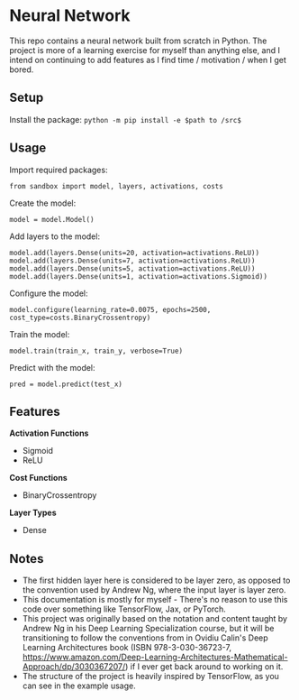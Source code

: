 # Neural Network
This repo contains a neural network built from scratch in Python. The project is more of a learning exercise for myself than anything else, and I intend on continuing to add features as I find time / motivation / when I get bored. 

## Setup
Install the package: `python -m pip install -e $path to /src$`

## Usage

Import required packages:
```{python}
from sandbox import model, layers, activations, costs
```

Create the model:
```{python}
model = model.Model()
```

Add layers to the model:
```{python}
model.add(layers.Dense(units=20, activation=activations.ReLU))
model.add(layers.Dense(units=7, activation=activations.ReLU))
model.add(layers.Dense(units=5, activation=activations.ReLU))
model.add(layers.Dense(units=1, activation=activations.Sigmoid))
```

Configure the model:
```{python}
model.configure(learning_rate=0.0075, epochs=2500, cost_type=costs.BinaryCrossentropy)
```

Train the model:
```{python}
model.train(train_x, train_y, verbose=True)
```

Predict with the model:
```{python}
pred = model.predict(test_x)
```

## Features

**Activation Functions**
- Sigmoid
- ReLU

**Cost Functions**
- BinaryCrossentropy

**Layer Types**
- Dense

## Notes

- The first hidden layer here is considered to be layer zero, as opposed to the convention used by Andrew Ng, where the input layer is layer zero.
- This documentation is mostly for myself - There's no reason to use this code over something like TensorFlow, Jax, or PyTorch.
- This project was originally based on the notation and content taught by Andrew Ng in his Deep Learning Specialization course, but it will be transitioning to follow the conventions from in Ovidiu Calin's Deep Learning Architectures book (ISBN 978-3-030-36723-7, https://www.amazon.com/Deep-Learning-Architectures-Mathematical-Approach/dp/3030367207/) if I ever get back around to working on it.
-  The structure of the project is heavily inspired by TensorFlow, as you can see in the example usage.